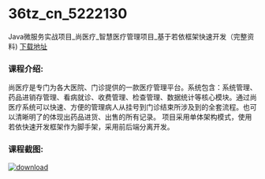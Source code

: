 # 36tz_cn_5222130
Java微服务实战项目_尚医疗_智慧医疗管理项目_基于若依框架快速开发（完整资料)
[下载地址](http://www.36tz.cn/article/5222130 "下载地址")
### 课程介绍:
尚医疗是专门为各大医院、门诊提供的一款医疗管理平台。系统包含：系统管理、药品进销存管理、看病就诊、收费管理、检查管理、数据统计等核心模块。通过尚医疗系统可以快速、方便的管理病人从挂号到门诊结束所涉及到的全套流程。也可以清晰明了的体现出药品进货、出售的所有记录。
项目采用单体架构模式，使用若依快速开发框架作为脚手架，采用前后端分离开发。

### 课程截图:
[![download](http://36tz.cn/muke_img/2021_12_2-35.png "下载地址")](http://www.36tz.cn "下载地址")

